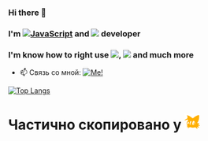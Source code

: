 ### Hi there 👋
### I'm <a href="https://learn.javascript.ru/"><img src="https://img.shields.io/badge/JavaScript-F7DF1E?style=flat&logo=JavaScript&logoColor=white" alt="JavaScript"/></a> and <a href="https://php.net"><img src="https://img.shields.io/badge/PHP-blue?logo=php&logoColor=white"/></a> developer
### I'm know how to right use <a href="https://ru.reactjs.org/"><img src="https://img.shields.io/badge/ReactJS-blue?logo=react&logoColor=white"/></a>, <a href="https://expressjs.com/ru/"><img src="https://img.shields.io/badge/Express-blue"/></a> and much more

- 📫 Связь со мной: <a href="https://vk.com/aakllmov"><img height="32" src="https://img.shields.io/badge/я-blue?logo=vk&logoColor=white" alt="Me!"/></a>

[![Top Langs](https://github-readme-stats.vercel.app/api/top-langs/?username=aakiimov&layout=compact)](https://github.com/anuraghazra/github-readme-stats)<br>

# Частично скопировано у <a href="https://github.com/tailsjs"><img height="32" src="https://github.com/tailsjs/tailsjs/raw/master/icons/tails.png" alt="tailsjs"/></a>
